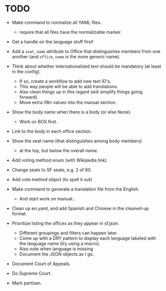 TODO
====

* Make command to normalize all YAML files.
  - require that all files have the normalizable marker.
* Get a handle on the language stuff first!
* Add a `seat_name` attribute to Office that distinguishes members from
  one another (and `office_name` is the more generic name).
* Think about whether internationalized text should be mandatory
  (at least in the config).
  - If so, create a workflow to add new text ID's.
  - This way people will be able to add translations.
  - Also clean things up in this regard (will simplify things going forward).
  - Move extra i18n values into the manual section.
* Show the body name when there is a body (or else None).
  - Work on BOS first.
* Link to the body in each office section.
* Show the seat name (that distinguishes among body members)
  - at the top, but below the overall name.
* Add voting method enum (with Wikipedia link).
* Change seats to SF seats, e.g. 2 of 80.

* Add vote method object (to spell it out)
* Make command to generate a translation file from the English.
  - And start work on manual..
* Clean up en.yaml, and add Spanish and Chinese in the cleaned-up format.
* Prioritize listing the offices as they appear in sf.json.
  - Different groupings and filters can happen later.
  - Come up with a DRY pattern to display each language labeled
    with the language name (try using a macro).
  - Also note when language is missing
  - Document the JSON objects as I go.
* Document Court of Appeals.
* Do Supreme Court.
* Mark partisan.
